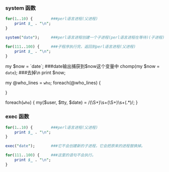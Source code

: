 ### system 函数
```perl
for(1..10) {        ###perl语言进程(父进程)
    print $_ . "\n";
}

system("date");     ###perl语言进程创建一个子进程(perl语言进程在等待)(子进程)

for(111..100) {     ###子程序执行完，返回到perl语言进程(父进程)
    print $_ . "\n";
}
```
my $now = `date`;           ###date输出捕获到$now这个变量中
chomp(my $now = `date`);    ###去掉\n
print $now;


my @who_lines = `who`;
foreach(@who_lines) {
    
}



foreach(`who`) {
    my($user, $tty, $date) = /(\S+)\s+(\S+)\s+(.*)/;
}











### exec 函数
```perl
for(1..10) {        ###perl语言进程(父进程)
    print $_ . "\n";
}

exec("date");       ###它不会创建新的子进程，它会把原来的进程替换掉。

for(111..100) {     ###这里的语句不会执行。
    print $_ . "\n";
}
```
